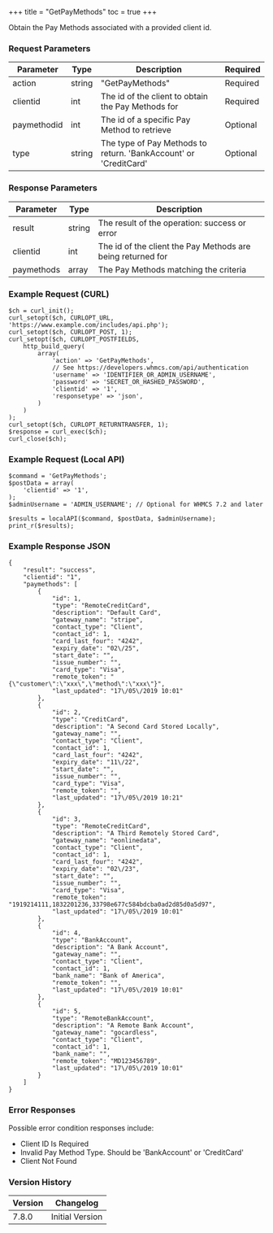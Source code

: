 +++
title = "GetPayMethods"
toc = true
+++

Obtain the Pay Methods associated with a provided client id.

### Request Parameters

| Parameter | Type | Description | Required |
| --------- | ---- | ----------- | -------- |
| action | string | "GetPayMethods" | Required |
| clientid | int | The id of the client to obtain the Pay Methods for | Required |
| paymethodid | int | The id of a specific Pay Method to retrieve | Optional |
| type | string | The type of Pay Methods to return. 'BankAccount' or 'CreditCard' | Optional |

### Response Parameters

| Parameter | Type | Description |
| --------- | ---- | ----------- |
| result | string | The result of the operation: success or error |
| clientid | int | The id of the client the Pay Methods are being returned for |
| paymethods | array | The Pay Methods matching the criteria |


### Example Request (CURL)

```
$ch = curl_init();
curl_setopt($ch, CURLOPT_URL, 'https://www.example.com/includes/api.php');
curl_setopt($ch, CURLOPT_POST, 1);
curl_setopt($ch, CURLOPT_POSTFIELDS,
    http_build_query(
        array(
            'action' => 'GetPayMethods',
            // See https://developers.whmcs.com/api/authentication
            'username' => 'IDENTIFIER_OR_ADMIN_USERNAME',
            'password' => 'SECRET_OR_HASHED_PASSWORD',
            'clientid' => '1',
            'responsetype' => 'json',
        )
    )
);
curl_setopt($ch, CURLOPT_RETURNTRANSFER, 1);
$response = curl_exec($ch);
curl_close($ch);
```


### Example Request (Local API)

```
$command = 'GetPayMethods';
$postData = array(
    'clientid' => '1',
);
$adminUsername = 'ADMIN_USERNAME'; // Optional for WHMCS 7.2 and later

$results = localAPI($command, $postData, $adminUsername);
print_r($results);
```


### Example Response JSON

```
{
    "result": "success",
    "clientid": "1",
    "paymethods": [
        {
            "id": 1,
            "type": "RemoteCreditCard",
            "description": "Default Card",
            "gateway_name": "stripe",
            "contact_type": "Client",
            "contact_id": 1,
            "card_last_four": "4242",
            "expiry_date": "02\/25",
            "start_date": "",
            "issue_number": "",
            "card_type": "Visa",
            "remote_token": "{\"customer\":\"xxx\",\"method\":\"xxx\"}",
            "last_updated": "17\/05\/2019 10:01"
        },
        {
            "id": 2,
            "type": "CreditCard",
            "description": "A Second Card Stored Locally",
            "gateway_name": "",
            "contact_type": "Client",
            "contact_id": 1,
            "card_last_four": "4242",
            "expiry_date": "11\/22",
            "start_date": "",
            "issue_number": "",
            "card_type": "Visa",
            "remote_token": "",
            "last_updated": "17\/05\/2019 10:21"
        },
        {
            "id": 3,
            "type": "RemoteCreditCard",
            "description": "A Third Remotely Stored Card",
            "gateway_name": "eonlinedata",
            "contact_type": "Client",
            "contact_id": 1,
            "card_last_four": "4242",
            "expiry_date": "02\/23",
            "start_date": "",
            "issue_number": "",
            "card_type": "Visa",
            "remote_token": "1919214111,1832201236,33798e677c584bdcba0ad2d85d0a5d97",
            "last_updated": "17\/05\/2019 10:01"
        },
        {
            "id": 4,
            "type": "BankAccount",
            "description": "A Bank Account",
            "gateway_name": "",
            "contact_type": "Client",
            "contact_id": 1,
            "bank_name": "Bank of America",
            "remote_token": "",
            "last_updated": "17\/05\/2019 10:01"
        },
        {
            "id": 5,
            "type": "RemoteBankAccount",
            "description": "A Remote Bank Account",
            "gateway_name": "gocardless",
            "contact_type": "Client",
            "contact_id": 1,
            "bank_name": "",
            "remote_token": "MD123456789",
            "last_updated": "17\/05\/2019 10:01"
        }
    ]
}
```


### Error Responses

Possible error condition responses include:

* Client ID Is Required
* Invalid Pay Method Type. Should be 'BankAccount' or 'CreditCard'
* Client Not Found


### Version History

| Version | Changelog |
| ------- | --------- |
| 7.8.0 | Initial Version |
